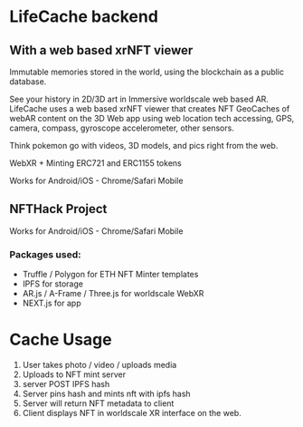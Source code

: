 # LifeCache backend 
## With a web based xrNFT viewer

Immutable memories stored in the world, using the blockchain as a public database.

See your history in 2D/3D art in Immersive worldscale web based AR. LifeCache uses a web based xrNFT viewer that creates NFT GeoCaches of webAR content on the 3D Web app using web location tech accessing, GPS, camera, compass, gyroscope accelerometer, other sensors.

Think pokemon go with videos, 3D models, and pics right from the web.

WebXR + Minting ERC721 and ERC1155 tokens

Works for Android/iOS - Chrome/Safari Mobile

## NFTHack Project

Works for Android/iOS - Chrome/Safari Mobile

### Packages used:

- Truffle / Polygon for  ETH NFT Minter templates 
- IPFS for storage
- AR.js / A-Frame / Three.js for worldscale WebXR
- NEXT.js for app

# Cache Usage

1. User takes photo / video / uploads media
2. Uploads to NFT mint server
3. server POST IPFS hash
4. Server pins hash and mints nft with ipfs hash
6. Server will return NFT metadata to client
7. Client displays NFT in worldscale XR interface on the web. 

